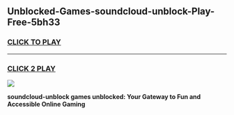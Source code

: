 
## Unblocked-Games-soundcloud-unblock-Play-Free-5bh33
<h3>
<a href="https://premium76.site?title=soundcloud-unblock&ref=21A">CLICK TO PLAY</a></h3>
<hr>

<h3>
<a href="https://premium76.site?title=soundcloud-unblock&ref=21A">CLICK 2 PLAY</a>
  
</h3>

<a href="https://premium76.site?title=soundcloud-unblock&ref=21A"><img src="https://clearcache.store/games.png"></a>


**soundcloud-unblock games unblocked: Your Gateway to Fun and Accessible Online Gaming**
